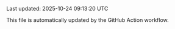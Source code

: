 Last updated: 2025-10-24 09:13:20 UTC

This file is automatically updated by the GitHub Action workflow.
